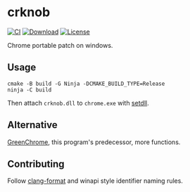 # crknob

[![CI](https://img.shields.io/github/workflow/status/kkocdko/crknob/CI?color=2a4)](https://github.com/kkocdko/crknob/actions)
[![Download](https://img.shields.io/github/downloads/kkocdko/crknob/total?color=2a4)](https://github.com/kkocdko/crknob/releases#:~:text=Assets)
[![License](https://img.shields.io/github/license/kkocdko/crknob?color=2a4)](LICENSE)

Chrome portable patch on windows.

## Usage

```batch
cmake -B build -G Ninja -DCMAKE_BUILD_TYPE=Release
ninja -C build
```

Then attach `crknob.dll` to `chrome.exe` with [setdll](https://github.com/Microsoft/Detours/tree/master/samples/setdll).

## Alternative

[GreenChrome](https://github.com/shuax/GreenChrome), this program's predecessor, more functions.

## Contributing

Follow [clang-format](https://clang.llvm.org/docs/ClangFormat.html) and winapi style identifier naming rules.
